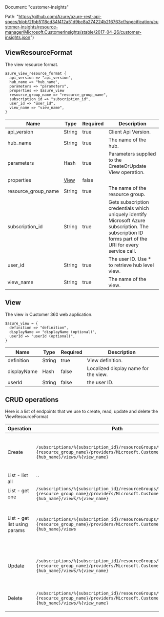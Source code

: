 Document: "customer-insights"


Path: "https://github.com/Azure/azure-rest-api-specs/blob/2fbb5118cd34f412a51d9bc8a274224b216763cf/specification/customer-insights/resource-manager/Microsoft.CustomerInsights/stable/2017-04-26/customer-insights.json")

## ViewResourceFormat

The view resource format.

```puppet
azure_view_resource_format {
  api_version => "api_version",
  hub_name => "hub_name",
  parameters => "parameters",
  properties => $azure_view
  resource_group_name => "resource_group_name",
  subscription_id => "subscription_id",
  user_id => "user_id",
  view_name => "view_name",
}
```

| Name        | Type           | Required       | Description       |
| ------------- | ------------- | ------------- | ------------- |
|api_version | String | true | Client Api Version. |
|hub_name | String | true | The name of the hub. |
|parameters | Hash | true | Parameters supplied to the CreateOrUpdate View operation. |
|properties | [View](#view) | false |  |
|resource_group_name | String | true | The name of the resource group. |
|subscription_id | String | true | Gets subscription credentials which uniquely identify Microsoft Azure subscription. The subscription ID forms part of the URI for every service call. |
|user_id | String | true | The user ID. Use * to retrieve hub level view. |
|view_name | String | true | The name of the view. |
        
## View

The view in Customer 360 web application.

```puppet
$azure_view = {
  definition => "definition",
  displayName => "displayName (optional)",
  userId => "userId (optional)",
}
```

| Name        | Type           | Required       | Description       |
| ------------- | ------------- | ------------- | ------------- |
|definition | String | true | View definition. |
|displayName | Hash | false | Localized display name for the view. |
|userId | String | false | the user ID. |



## CRUD operations

Here is a list of endpoints that we use to create, read, update and delete the ViewResourceFormat

| Operation | Path | Verb | Description | OperationID |
| ------------- | ------------- | ------------- | ------------- | ------------- |
|Create|`/subscriptions/%{subscription_id}/resourceGroups/%{resource_group_name}/providers/Microsoft.CustomerInsights/hubs/%{hub_name}/views/%{view_name}`|Put|Creates a view or updates an existing view in the hub.|Views_CreateOrUpdate|
|List - list all|``||||
|List - get one|`/subscriptions/%{subscription_id}/resourceGroups/%{resource_group_name}/providers/Microsoft.CustomerInsights/hubs/%{hub_name}/views/%{view_name}`|Get|Gets a view in the hub.|Views_Get|
|List - get list using params|`/subscriptions/%{subscription_id}/resourceGroups/%{resource_group_name}/providers/Microsoft.CustomerInsights/hubs/%{hub_name}/views`|Get|Gets all available views for given user in the specified hub.|Views_ListByHub|
|Update|`/subscriptions/%{subscription_id}/resourceGroups/%{resource_group_name}/providers/Microsoft.CustomerInsights/hubs/%{hub_name}/views/%{view_name}`|Put|Creates a view or updates an existing view in the hub.|Views_CreateOrUpdate|
|Delete|`/subscriptions/%{subscription_id}/resourceGroups/%{resource_group_name}/providers/Microsoft.CustomerInsights/hubs/%{hub_name}/views/%{view_name}`|Delete|Deletes a view in the specified hub.|Views_Delete|
